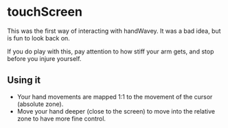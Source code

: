 # touchScreen

This was the first way of interacting with handWavey. It was a bad idea, but is fun to look back on.

If you do play with this, pay attention to how stiff your arm gets, and stop before you injure yourself.

## Using it

* Your hand movements are mapped 1:1 to the movement of the cursor (absolute zone).
* Move your hand deeper (close to the screen) to move into the relative zone to have more fine control.
